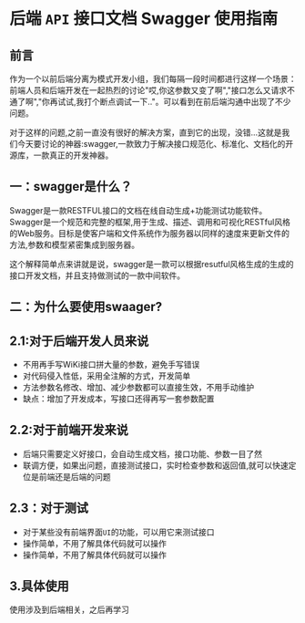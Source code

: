 # 后端 `API` 接口文档 Swagger 使用指南

## 前言

作为一个以前后端分离为模式开发小组，我们每隔一段时间都进行这样一个场景：前端人员和后端开发在一起热烈的讨论"哎,你这参数又变了啊","接口怎么又请求不通了啊","你再试试,我打个断点调试一下.."。可以看到在前后端沟通中出现了不少问题。

对于这样的问题,之前一直没有很好的解决方案，直到它的出现，没错...这就是我们今天要讨论的神器:swagger,一款致力于解决接口规范化、标准化、文档化的开源库，一款真正的开发神器。

## 一：swagger是什么？

Swagger是一款RESTFUL接口的文档在线自动生成+功能测试功能软件。Swagger是一个规范和完整的框架,用于生成、描述、调用和可视化RESTful风格的Web服务。目标是使客户端和文件系统作为服务器以同样的速度来更新文件的方法,参数和模型紧密集成到服务器。

这个解释简单点来讲就是说，swagger是一款可以根据resutful风格生成的生成的接口开发文档，并且支持做测试的一款中间软件。

## 二：为什么要使用swaager?

## 2.1:对于后端开发人员来说

- 不用再手写WiKi接口拼大量的参数，避免手写错误
- 对代码侵入性低，采用全注解的方式，开发简单
- 方法参数名修改、增加、减少参数都可以直接生效，不用手动维护
- 缺点：增加了开发成本，写接口还得再写一套参数配置

## 2.2:对于前端开发来说

- 后端只需要定义好接口，会自动生成文档，接口功能、参数一目了然
- 联调方便，如果出问题，直接测试接口，实时检查参数和返回值,就可以快速定位是前端还是后端的问题

## 2.3：对于测试

- 对于某些没有前端界面`UI`的功能，可以用它来测试接口
- 操作简单，不用了解具体代码就可以操作
- 操作简单，不用了解具体代码就可以操作

## 3.具体使用

使用涉及到后端相关，之后再学习